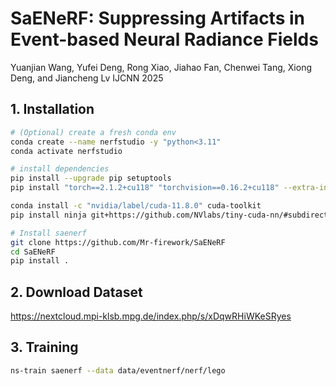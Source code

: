 # SaENeRF: Suppressing Artifacts in Event-based Neural Radiance Fields
Yuanjian Wang, Yufei Deng, Rong Xiao, Jiahao Fan, Chenwei Tang, Xiong Deng, and Jiancheng Lv
IJCNN 2025
## 1. Installation
```bash
# (Optional) create a fresh conda env
conda create --name nerfstudio -y "python<3.11"
conda activate nerfstudio

# install dependencies
pip install --upgrade pip setuptools
pip install "torch==2.1.2+cu118" "torchvision==0.16.2+cu118" --extra-index-url https://download.pytorch.org/whl/cu118

conda install -c "nvidia/label/cuda-11.8.0" cuda-toolkit
pip install ninja git+https://github.com/NVlabs/tiny-cuda-nn/#subdirectory=bindings/torch

# Install saenerf
git clone https://github.com/Mr-firework/SaENeRF
cd SaENeRF
pip install .
```

## 2. Download Dataset
https://nextcloud.mpi-klsb.mpg.de/index.php/s/xDqwRHiWKeSRyes

## 3. Training
```bash
ns-train saenerf --data data/eventnerf/nerf/lego
```
